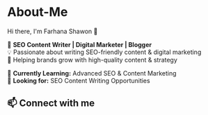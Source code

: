 # About-Me
Hi there, I'm Farhana Shawon 👋  

🚀 **SEO Content Writer | Digital Marketer | Blogger**  
💡 Passionate about writing SEO-friendly content & digital marketing  
🎯 Helping brands grow with high-quality content & strategy  

🌱 **Currently Learning:** Advanced SEO & Content Marketing  
🔭 **Looking for:** SEO Content Writing Opportunities  

## 📫 Connect with me
